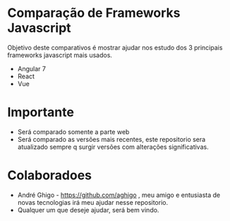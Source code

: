 # Comparação de Frameworks Javascript

Objetivo deste comparativos é mostrar ajudar nos estudo dos 3 principais frameworks javascript mais usados.

  - Angular 7
  - React
  - Vue

# Importante

  - Será comparado somente a parte web
  - Será comparado as versões mais recentes, este repositorio sera atualizado sempre q surgir versões com alterações significativas.

# Colaboradoes

  - André Ghigo - https://github.com/aghigo , meu amigo e entusiasta de novas tecnologias irá meu ajudar nesse repositorio.
  - Qualquer um que deseje ajudar, será bem vindo.

